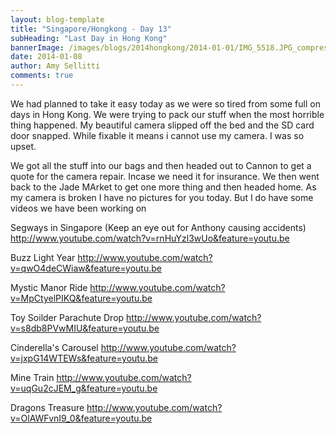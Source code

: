 ```yaml
---
layout: blog-template
title: "Singapore/Hongkong - Day 13"
subHeading: "Last Day in Hong Kong"
bannerImage: /images/blogs/2014hongkong/2014-01-01/IMG_5518.JPG_compressed.JPEG
date: 2014-01-08
author: Amy Sellitti
comments: true
---
```


We had planned to take it easy today as we were so tired from some full on days in Hong Kong. We were trying to pack our stuff when the most horrible thing happened. My beautiful camera slipped off the bed and the SD card door snapped. While fixable it means i cannot use my camera. I was so upset.

We got all the stuff into our bags and then headed out to Cannon to get a quote for the camera repair. Incase we need it for insurance.
We then went back to the Jade MArket to get one more thing and then headed home. As my camera is broken I have no pictures for you today. But I do have some videos we have been working on

Segways in Singapore
(Keep an eye out for Anthony causing accidents)
http://www.youtube.com/watch?v=rnHuYzl3wUo&feature=youtu.be

Buzz Light Year
http://www.youtube.com/watch?v=qwO4deCWiaw&feature=youtu.be

Mystic Manor Ride
http://www.youtube.com/watch?v=MpCtyelPIKQ&feature=youtu.be

Toy Soilder Parachute Drop
http://www.youtube.com/watch?v=s8db8PVwMIU&feature=youtu.be

Cinderella's Carousel
http://www.youtube.com/watch?v=jxpG14WTEWs&feature=youtu.be

Mine Train
http://www.youtube.com/watch?v=uqGu2cJEM_g&feature=youtu.be

Dragons Treasure
http://www.youtube.com/watch?v=OlAWFvnI9_0&feature=youtu.be
